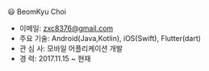 😃 BeomKyu Choi
  - 이메일: zxc8376@gmail.com
  - 주요 기술: Android(Java,Kotlin), iOS(Swift), Flutter(dart)
  - 관 심 사: 모바일 어플리케이션 개발
  - 경   력: 2017.11.15 ~ 현재
